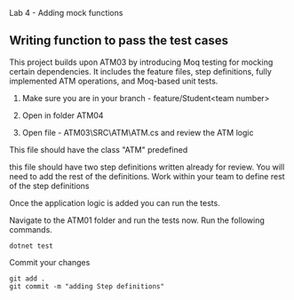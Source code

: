 
Lab 4 - Adding mock functions

<p> 


## <b>**Writing function to pass the test cases**</b>

This project builds upon ATM03 by introducing Moq testing for mocking certain dependencies. It includes the feature files, step definitions, fully implemented ATM operations, and Moq-based unit tests.


1. Make sure you are in your branch - feature/Student\<team number\>

2. Open in folder ATM04

3. Open file - ATM03\SRC\ATM\ATM.cs and review the ATM logic

This file should have the class "ATM" predefined 


this file should have two step definitions written already for review. You will need to add the rest of the definitions. Work within your team to define rest of the step definitions



Once the application logic is added you can run the tests.

Navigate to the ATM01 folder and run the tests now. Run the following commands.

```
dotnet test
```

Commit your changes
```
git add .
git commit -m "adding Step definitions"
```

